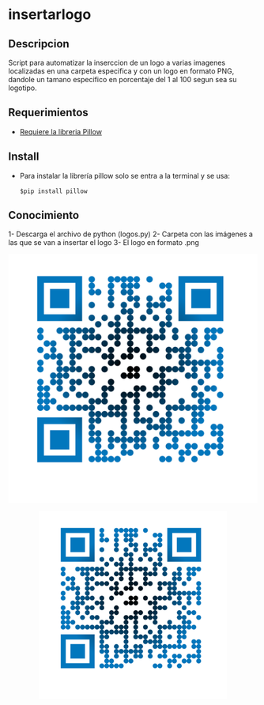 # insertarlogo

## Descripcion

Script para automatizar la inserccion de un logo a varias imagenes localizadas en una carpeta especifica y con un logo en formato PNG, dandole un tamano especifico en porcentaje del 1 al 100 segun sea su logotipo.

## Requerimientos 

- [Requiere la libreria Pillow](https://pypi.org/project/Pillow/)


## Install

- Para instalar la librería pillow solo se entra a la terminal y se usa:
    ~~~
    ​$pip install pillow
    ~~~

## Conocimiento

1- Descarga el archivo de python (logos.py)
2- Carpeta con las imágenes a las que se van a insertar el logo
3- El logo en formato .png


<p align="center"><img src="https://github.com/manuelvidales/insertarlogo/blob/main/imagenes/imagen_01.png" width="580"></p>
<p align="center"><img src="https://github.com/manuelvidales/insertarlogo/blob/main/imagenes/imagen_01.png" width="380"></p>


